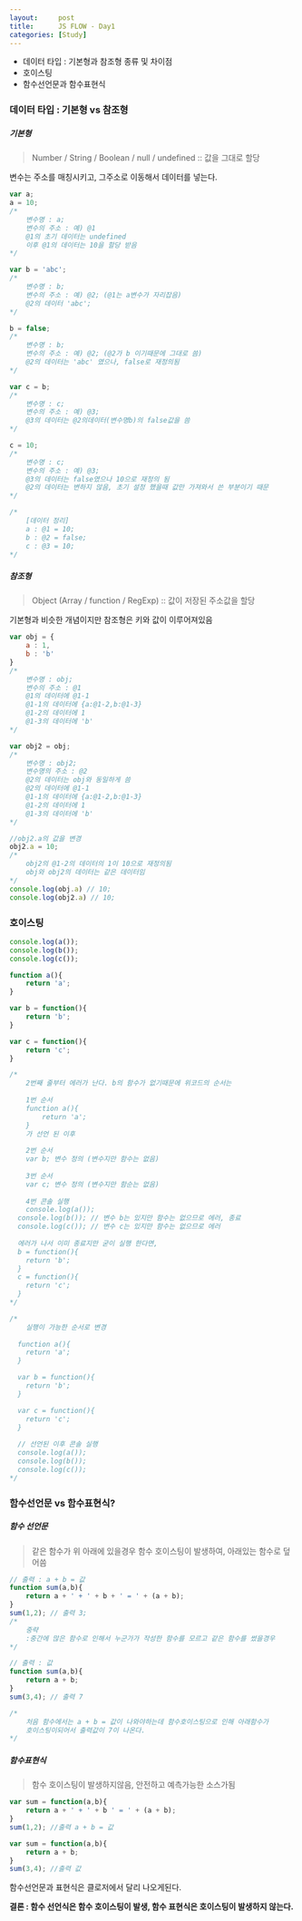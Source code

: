 ```yaml
---
layout:     post
title:      JS FLOW - Day1
categories: [Study]
---
```


- 데이터 타입 : 기본형과 참조형 종류 및 차이점
- 호이스팅
- 함수선언문과 함수표현식



### 데이터 타입 : 기본형 vs 참조형 

##### 기본형 

> Number / String / Boolean / null / undefined :: 값을 그대로 할당

변수는 주소를 매칭시키고, 그주소로 이동해서 데이터를 넣는다.

```javascript
var a;
a = 10;
/*
	변수명 : a;
	변수의 주소 : 예) @1
	@1의 초기 데이터는 undefined
	이후 @1의 데이터는 10을 할당 받음
*/

var b = 'abc';
/*
	변수명 : b;
	변수의 주소 : 예) @2; (@1는 a변수가 자리잡음)
	@2의 데이터 'abc';
*/

b = false;
/*
	변수명 : b;
	변수의 주소 : 예) @2; (@2가 b 이기때문에 그대로 씀)
	@2의 데이터는 'abc' 였으나, false로 재정의됨
*/

var c = b;
/*
	변수명 : c;
	변수의 주소 : 예) @3; 
	@3의 데이터는 @2의데이터(변수명b)의 false값을 씀
*/

c = 10;
/*
	변수명 : c;
	변수의 주소 : 예) @3;
	@3의 데이터는 false였으나 10으로 재정의 됨
	@2의 데이터는 변하지 않음, 초기 설정 했을때 값만 가져와서 쓴 부분이기 때문
*/

/*
	[데이터 정리]
	a : @1 = 10;
	b : @2 = false;
	c : @3 = 10;
*/

```



##### 참조형

> Object (Array / function / RegExp) :: 값이 저장된 주소값을 할당

기본형과 비슷한 개념이지만 참조형은 키와 값이 이루어져있음

```javascript
var obj = {
	a : 1,
	b : 'b'
}
/*
	변수명 : obj;
	변수의 주소 : @1
	@1의 데이터에 @1-1 
	@1-1의 데이터에 {a:@1-2,b:@1-3}
	@1-2의 데이터에 1
	@1-3의 데이터에 'b'
*/

var obj2 = obj;
/*
	변수명 : obj2;
	변수명의 주소 : @2
	@2의 데이터는 obj와 동일하게 씀
	@2의 데이터에 @1-1 
	@1-1의 데이터에 {a:@1-2,b:@1-3}
	@1-2의 데이터에 1
	@1-3의 데이터에 'b'
*/

//obj2.a의 값을 변경
obj2.a = 10;
/*
	obj2의 @1-2의 데이터의 1이 10으로 재정의됨
	obj와 obj2의 데이터는 같은 데이터임
*/
console.log(obj.a) // 10;
console.log(obj2.a) // 10;

```



### 호이스팅

```javascript
console.log(a());
console.log(b());
console.log(c());

function a(){
	return 'a';
}

var b = function(){
	return 'b';
}

var c = function(){
	return 'c';
}

/*
	2번째 줄부터 에러가 난다. b의 함수가 없기때문에 위코드의 순서는
	
	1번 순서
	function a(){
		return 'a';
	}
	가 선언 된 이후
	
	2번 순서
	var b; 변수 정의 (변수지만 함수는 없음)
	
	3번 순서 
	var c; 변수 정의 (변수지만 함순는 없음)
	
	4번 콘솔 실행
	console.log(a());
  console.log(b()); // 변수 b는 있지만 함수는 없으므로 에러, 종료
  console.log(c()); // 변수 c는 있지만 함수는 없으므로 에러
  
  에러가 나서 이미 종료지만 굳이 실행 한다면,
  b = function(){
  	return 'b';
  }
  c = function(){
  	return 'c';
  }
*/

/*
	실행이 가능한 순서로 변경
	
  function a(){
    return 'a';
  }

  var b = function(){
    return 'b';
  }

  var c = function(){
    return 'c';
  }
  
  // 선언된 이후 콘솔 실행
  console.log(a());
  console.log(b());
  console.log(c());
*/
```



### 함수선언문 vs 함수표현식?

##### 함수 선언문

> 같은 함수가 위 아래에 있을경우 함수 호이스팅이 발생하여, 아래있는 함수로 덮어씀

```javascript
// 출력 : a + b = 값
function sum(a,b){
	return a + ' + ' + b + ' = ' + (a + b);
}
sum(1,2); // 출력 3;
/*
	중략
	:중간에 많은 함수로 인해서 누군가가 작성한 함수를 모르고 같은 함수를 썼을경우
*/

// 출력 : 값
function sum(a,b){
	return a + b;
}
sum(3,4); // 출력 7

/*
	처음 함수에서는 a + b = 값이 나와야하는데 함수호이스팅으로 인해 아래함수가
	호이스팅이되어서 출력값이 7이 나온다.
*/
```

##### 함수표현식

> 함수 호이스팅이 발생하지않음, 안전하고 예측가능한 소스가됨

```javascript
var sum = function(a,b){
	return a + ' + ' + b ' = ' + (a + b);
}
sum(1,2); //출력 a + b = 값 

var sum = function(a,b){
	return a + b;
}
sum(3,4); //출력 값

```

함수선언문과 표현식은 클로저에서 달리 나오게된다.

**결론 : 함수 선언식은 함수 호이스팅이 발생, 함수 표현식은 호이스팅이 발생하지 않는다.**

